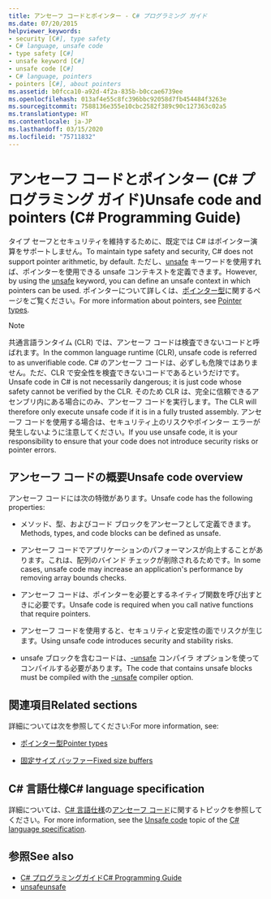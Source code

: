 ```yaml
---
title: アンセーフ コードとポインター - C# プログラミング ガイド
ms.date: 07/20/2015
helpviewer_keywords:
- security [C#], type safety
- C# language, unsafe code
- type safety [C#]
- unsafe keyword [C#]
- unsafe code [C#]
- C# language, pointers
- pointers [C#], about pointers
ms.assetid: b0fcca10-a92d-4f2a-835b-b0ccae6739ee
ms.openlocfilehash: 013af4e55c8fc396bbc92058d7fb454484f3263e
ms.sourcegitcommit: 7588136e355e10cbc2582f389c90c127363c02a5
ms.translationtype: HT
ms.contentlocale: ja-JP
ms.lasthandoff: 03/15/2020
ms.locfileid: "75711832"
---
```

# <a name="unsafe-code-and-pointers-c-programming-guide"></a><span data-ttu-id="2651a-102">アンセーフ コードとポインター (C# プログラミング ガイド)</span><span class="sxs-lookup"><span data-stu-id="2651a-102">Unsafe code and pointers (C# Programming Guide)</span></span>

<span data-ttu-id="2651a-103">タイプ セーフとセキュリティを維持するために、既定では C# はポインター演算をサポートしません。</span><span class="sxs-lookup"><span data-stu-id="2651a-103">To maintain type safety and security, C# does not support pointer arithmetic, by default.</span></span> <span data-ttu-id="2651a-104">ただし、[unsafe](../../language-reference/keywords/unsafe.md) キーワードを使用すれば、ポインターを使用できる unsafe コンテキストを定義できます。</span><span class="sxs-lookup"><span data-stu-id="2651a-104">However, by using the [unsafe](../../language-reference/keywords/unsafe.md) keyword, you can define an unsafe context in which pointers can be used.</span></span> <span data-ttu-id="2651a-105">ポインターについて詳しくは、[ポインター型](pointer-types.md)に関するページをご覧ください。</span><span class="sxs-lookup"><span data-stu-id="2651a-105">For more information about pointers, see [Pointer types](pointer-types.md).</span></span>  
  
> [!NOTE]
> <span data-ttu-id="2651a-106">共通言語ランタイム (CLR) では、アンセーフ コードは検査できないコードと呼ばれます。</span><span class="sxs-lookup"><span data-stu-id="2651a-106">In the common language runtime (CLR), unsafe code is referred to as unverifiable code.</span></span> <span data-ttu-id="2651a-107">C# のアンセーフ コードは、必ずしも危険ではありません。ただ、CLR で安全性を検査できないコードであるというだけです。</span><span class="sxs-lookup"><span data-stu-id="2651a-107">Unsafe code in C# is not necessarily dangerous; it is just code whose safety cannot be verified by the CLR.</span></span> <span data-ttu-id="2651a-108">そのため CLR は、完全に信頼できるアセンブリ内にある場合にのみ、アンセーフ コードを実行します。</span><span class="sxs-lookup"><span data-stu-id="2651a-108">The CLR will therefore only execute unsafe code if it is in a fully trusted assembly.</span></span> <span data-ttu-id="2651a-109">アンセーフ コードを使用する場合は、セキュリティ上のリスクやポインター エラーが発生しないように注意してください。</span><span class="sxs-lookup"><span data-stu-id="2651a-109">If you use unsafe code, it is your responsibility to ensure that your code does not introduce security risks or pointer errors.</span></span>  
  
## <a name="unsafe-code-overview"></a><span data-ttu-id="2651a-110">アンセーフ コードの概要</span><span class="sxs-lookup"><span data-stu-id="2651a-110">Unsafe code overview</span></span>

<span data-ttu-id="2651a-111">アンセーフ コードには次の特徴があります。</span><span class="sxs-lookup"><span data-stu-id="2651a-111">Unsafe code has the following properties:</span></span>

- <span data-ttu-id="2651a-112">メソッド、型、およびコード ブロックをアンセーフとして定義できます。</span><span class="sxs-lookup"><span data-stu-id="2651a-112">Methods, types, and code blocks can be defined as unsafe.</span></span>

- <span data-ttu-id="2651a-113">アンセーフ コードでアプリケーションのパフォーマンスが向上することがあります。これは、配列のバインド チェックが削除されるためです。</span><span class="sxs-lookup"><span data-stu-id="2651a-113">In some cases, unsafe code may increase an application's performance by removing array bounds checks.</span></span>

- <span data-ttu-id="2651a-114">アンセーフ コードは、ポインターを必要とするネイティブ関数を呼び出すときに必要です。</span><span class="sxs-lookup"><span data-stu-id="2651a-114">Unsafe code is required when you call native functions that require pointers.</span></span>

- <span data-ttu-id="2651a-115">アンセーフ コードを使用すると、セキュリティと安定性の面でリスクが生じます。</span><span class="sxs-lookup"><span data-stu-id="2651a-115">Using unsafe code introduces security and stability risks.</span></span>

- <span data-ttu-id="2651a-116">unsafe ブロックを含むコードは、[-unsafe](../../language-reference/compiler-options/unsafe-compiler-option.md) コンパイラ オプションを使ってコンパイルする必要があります。</span><span class="sxs-lookup"><span data-stu-id="2651a-116">The code that contains unsafe blocks must be compiled with the [-unsafe](../../language-reference/compiler-options/unsafe-compiler-option.md) compiler option.</span></span>
  
## <a name="related-sections"></a><span data-ttu-id="2651a-117">関連項目</span><span class="sxs-lookup"><span data-stu-id="2651a-117">Related sections</span></span>

<span data-ttu-id="2651a-118">詳細については次を参照してください:</span><span class="sxs-lookup"><span data-stu-id="2651a-118">For more information, see:</span></span>

- [<span data-ttu-id="2651a-119">ポインター型</span><span class="sxs-lookup"><span data-stu-id="2651a-119">Pointer types</span></span>](pointer-types.md)

- [<span data-ttu-id="2651a-120">固定サイズ バッファー</span><span class="sxs-lookup"><span data-stu-id="2651a-120">Fixed size buffers</span></span>](fixed-size-buffers.md)

## <a name="c-language-specification"></a><span data-ttu-id="2651a-121">C# 言語仕様</span><span class="sxs-lookup"><span data-stu-id="2651a-121">C# language specification</span></span>

<span data-ttu-id="2651a-122">詳細については、[C# 言語仕様](~/_csharplang/spec/introduction.md)の[アンセーフ コード](~/_csharplang/spec/unsafe-code.md)に関するトピックを参照してください。</span><span class="sxs-lookup"><span data-stu-id="2651a-122">For more information, see the [Unsafe code](~/_csharplang/spec/unsafe-code.md) topic of the [C# language specification](~/_csharplang/spec/introduction.md).</span></span>
  
## <a name="see-also"></a><span data-ttu-id="2651a-123">参照</span><span class="sxs-lookup"><span data-stu-id="2651a-123">See also</span></span>

- [<span data-ttu-id="2651a-124">C# プログラミングガイド</span><span class="sxs-lookup"><span data-stu-id="2651a-124">C# Programming Guide</span></span>](../index.md)
- [<span data-ttu-id="2651a-125">unsafe</span><span class="sxs-lookup"><span data-stu-id="2651a-125">unsafe</span></span>](../../language-reference/keywords/unsafe.md)
